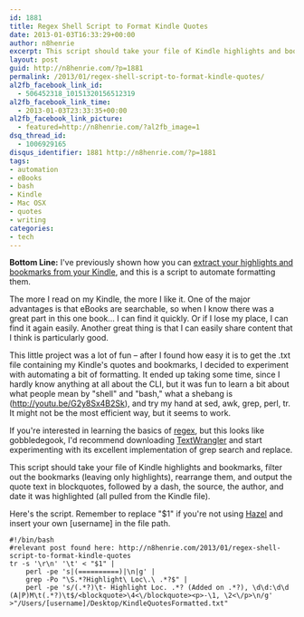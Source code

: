 ```yaml
---
id: 1881
title: Regex Shell Script to Format Kindle Quotes
date: 2013-01-03T16:33:29+00:00
author: n8henrie
excerpt: This script should take your file of Kindle highlights and bookmarks, filter out the bookmarks (leaving only highlights), rearrange them, and output the quote text in blockquotes, followed by a dash, the source, the author, and date it was highlighted (all pulled from the Kindle file).
layout: post
guid: http://n8henrie.com/?p=1881
permalink: /2013/01/regex-shell-script-to-format-kindle-quotes/
al2fb_facebook_link_id:
  - 506452318_10151320156512319
al2fb_facebook_link_time:
  - 2013-01-03T23:33:35+00:00
al2fb_facebook_link_picture:
  - featured=http://n8henrie.com/?al2fb_image=1
dsq_thread_id:
  - 1006929165
disqus_identifier: 1881 http://n8henrie.com/?p=1881
tags:
- automation
- eBooks
- bash
- Kindle
- Mac OSX
- quotes
- writing
categories:
- tech
---
```

**Bottom Line:** I've previously shown how you can [extract your highlights and bookmarks from your Kindle](http://n8henrie.com/2012/12/backing-up-kindle-quotes-with-hazel/), and this is a script to automate formatting them.

<!--more-->

The more I read on my Kindle, the more I like it. One of the major advantages is that eBooks are searchable, so when I know there was a great part in this one book... I can find it quickly. Or if I lose my place, I can find it again easily. Another great thing is that I can easily share content that I think is particularly good.

This little project was a lot of fun – after I found how easy it is to get the .txt file containing my Kindle's quotes and bookmarks, I decided to experiment with automating a bit of formatting. It ended up taking some time, since I hardly know anything at all about the CLI, but it was fun to learn a bit about what people mean by "shell" and "bash," what a shebang is (<a target="_blank" href="http://youtu.be/G2y8Sx4B2Sk?t=2s">http://youtu.be/G2y8Sx4B2Sk</a>), and try my hand at sed, awk, grep, perl, tr. It might not be the most efficient way, but it seems to work.

If you're interested in learning the basics of <a target="_blank" href="http://en.wikipedia.org/wiki/Regex">regex</a>, but this looks like gobbledegook, I'd recommend downloading <a target="_blank" href="http://www.barebones.com/products/TextWrangler/">TextWrangler</a> and start experimenting with its excellent implementation of grep search and replace.

This script should take your file of Kindle highlights and bookmarks, filter out the bookmarks (leaving only highlights), rearrange them, and output the quote text in blockquotes, followed by a dash, the source, the author, and date it was highlighted (all pulled from the Kindle file).

Here's the script. Remember to replace "$1" if you're not using <a target="_blank" href="http://www.noodlesoft.com/hazel.php">Hazel</a> and insert your own [username] in the file path.

```
#!/bin/bash
#relevant post found here: http://n8henrie.com/2013/01/regex-shell-script-to-format-kindle-quotes
tr -s '\r\n' '\t' < "$1" |
    perl -pe 's|(==========)|\n|g' |
    grep -Po "\S.*?Highlight\ Loc\.\ .*?$" |
    perl -pe 's/(.*?)\t- Highlight Loc. .*? (Added on .*?), \d\d:\d\d (A|P)M\t(.*?)\t$/<blockquote>\4<\/blockquote><p>-\1, \2<\/p>\n/g' >"/Users/[username]/Desktop/KindleQuotesFormatted.txt"
```
